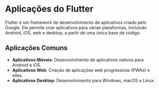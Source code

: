 # Aplicações do Flutter

Flutter é um framework de desenvolvimento de aplicativos criado pelo Google. Ele permite criar aplicativos para várias plataformas, incluindo Android, iOS, web e desktop, a partir de uma única base de código.

## Aplicações Comuns
- **Aplicativos Móveis**: Desenvolvimento de aplicativos nativos para Android e iOS.
- **Aplicativos Web**: Criação de aplicações web progressivas (PWAs) e sites.
- **Aplicativos Desktop**: Desenvolvimento para Windows, macOS e Linux.

